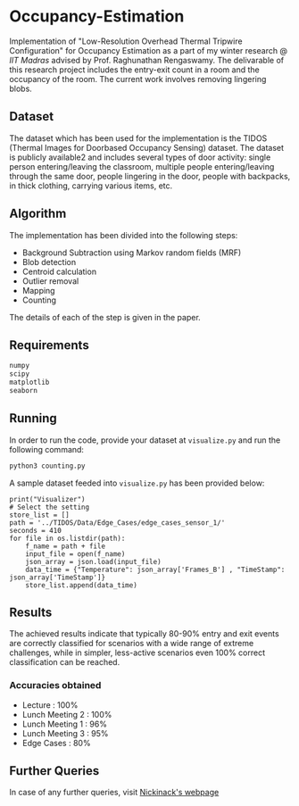# Occupancy-Estimation
Implementation of "Low-Resolution Overhead Thermal Tripwire Configuration" for Occupancy Estimation as a part of my winter research @ <i>IIT Madras</i> advised by Prof. Raghunathan Rengaswamy. The delivarable of this research project includes the entry-exit count in a room and the occupancy of the room. The current work involves removing lingering blobs.

## Dataset

The dataset which has been used for the implementation is the TIDOS (Thermal Images for Doorbased Occupancy Sensing) dataset. The dataset is publicly available2
and includes several types of door activity: single person entering/leaving the classroom, multiple people entering/leaving through the same door, people lingering in the door, people with backpacks, in thick clothing, carrying various items, etc.

## Algorithm

The implementation has been divided into the following steps:
- Background Subtraction using Markov random fields (MRF)
- Blob detection
- Centroid calculation
- Outlier removal
- Mapping
- Counting

The details of each of the step is given in the paper.

## Requirements

```bash
numpy
scipy
matplotlib
seaborn
```

## Running

In order to run the code, provide your dataset at ```visualize.py``` and run the following command:

```bash
python3 counting.py
```
A sample dataset feeded into  ```visualize.py``` has been provided below:

```python3
print("Visualizer")
# Select the setting
store_list = []
path = '../TIDOS/Data/Edge_Cases/edge_cases_sensor_1/'
seconds = 410
for file in os.listdir(path):
    f_name = path + file
    input_file = open(f_name)
    json_array = json.load(input_file)
    data_time = {"Temperature": json_array['Frames_B'] , "TimeStamp": json_array['TimeStamp']}
    store_list.append(data_time)
```

## Results

The achieved results indicate that typically 80-90% entry and exit events are correctly classified for scenarios with a wide range of extreme challenges, while in
simpler, less-active scenarios even 100% correct classification can be reached.

### Accuracies obtained

- Lecture : 100%
- Lunch Meeting 2 : 100%
- Lunch Meeting 1 : 96%
- Lunch Meeting 3 : 95%
- Edge Cases : 80%

## Further Queries

In case of any further queries, visit <a href="https://nickinack.github.io/about/"> Nickinack's webpage </a>
